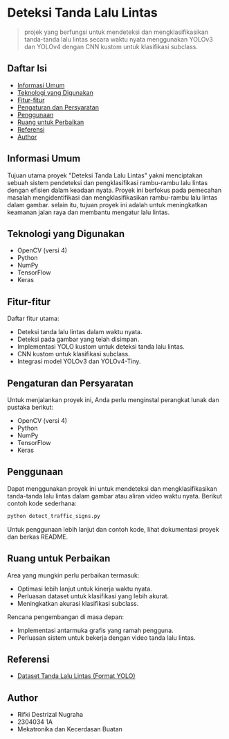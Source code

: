 # Deteksi Tanda Lalu Lintas
>  projek yang berfungsi untuk mendeteksi dan mengklasifikasikan tanda-tanda lalu lintas secara waktu nyata menggunakan YOLOv3 dan YOLOv4 dengan CNN kustom untuk klasifikasi subclass.

## Daftar Isi
* [Informasi Umum](#informasi-umum)
* [Teknologi yang Digunakan](#teknologi-yang-digunakan)
* [Fitur-fitur](#fitur-fitur)
* [Pengaturan dan Persyaratan](#pengaturan-dan-persyaratan)
* [Penggunaan](#penggunaan)
* [Ruang untuk Perbaikan](#ruang-untuk-perbaikan)
* [Referensi](#referensi)
* [Author](#Author)

## Informasi Umum
Tujuan utama proyek "Deteksi Tanda Lalu Lintas" yakni menciptakan sebuah sistem pendeteksi dan pengklasifikasi rambu-rambu lalu lintas dengan efisien dalam keadaan nyata. Proyek ini berfokus pada pemecahan masalah mengidentifikasi dan mengklasifikasikan rambu-rambu lalu lintas dalam gambar. selain itu, tujuan proyek ini adalah untuk meningkatkan keamanan jalan raya dan membantu mengatur lalu lintas.

## Teknologi yang Digunakan
- OpenCV (versi 4)
- Python
- NumPy
- TensorFlow
- Keras

## Fitur-fitur
Daftar fitur utama:
- Deteksi tanda lalu lintas dalam waktu nyata.
- Deteksi pada gambar yang telah disimpan.
- Implementasi YOLO kustom untuk deteksi tanda lalu lintas.
- CNN kustom untuk klasifikasi subclass.
- Integrasi model YOLOv3 dan YOLOv4-Tiny.

## Pengaturan dan Persyaratan
Untuk menjalankan proyek ini, Anda perlu menginstal perangkat lunak dan pustaka berikut:
- OpenCV (versi 4)
- Python
- NumPy
- TensorFlow
- Keras

## Penggunaan
Dapat menggunakan proyek ini untuk mendeteksi dan mengklasifikasikan tanda-tanda lalu lintas dalam gambar atau aliran video waktu nyata. Berikut contoh kode sederhana:

```python
python detect_traffic_signs.py
```

Untuk penggunaan lebih lanjut dan contoh kode, lihat dokumentasi proyek dan berkas README.

## Ruang untuk Perbaikan
Area yang mungkin perlu perbaikan termasuk:
- Optimasi lebih lanjut untuk kinerja waktu nyata.
- Perluasan dataset untuk klasifikasi yang lebih akurat.
- Meningkatkan akurasi klasifikasi subclass.

Rencana pengembangan di masa depan:
- Implementasi antarmuka grafis yang ramah pengguna.
- Perluasan sistem untuk bekerja dengan video tanda lalu lintas.

## Referensi
- [Dataset Tanda Lalu Lintas (Format YOLO)](https://www.kaggle.com/valentynsichkar/traffic-signs-dataset-in-yolo-format)


## Author
- Rifki Destrizal Nugraha
- 2304034 1A
- Mekatronika dan Kecerdasan Buatan

